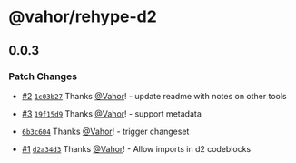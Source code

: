 # @vahor/rehype-d2

## 0.0.3

### Patch Changes

- [#2](https://github.com/Vahor/rehype-d2/pull/2) [`1c03b27`](https://github.com/Vahor/rehype-d2/commit/1c03b274690aa4be8edf01b9be3ee545b0493034) Thanks [@Vahor](https://github.com/Vahor)! - update readme with notes on other tools

- [#3](https://github.com/Vahor/rehype-d2/pull/3) [`19f15d9`](https://github.com/Vahor/rehype-d2/commit/19f15d92ab71448b1028cec6cc3836ae0e6945a3) Thanks [@Vahor](https://github.com/Vahor)! - support metadata

- [`6b3c604`](https://github.com/Vahor/rehype-d2/commit/6b3c60477642273f1a997c5aca3f8fda08c31c20) Thanks [@Vahor](https://github.com/Vahor)! - trigger changeset

- [#1](https://github.com/Vahor/rehype-d2/pull/1) [`d2a34d3`](https://github.com/Vahor/rehype-d2/commit/d2a34d300ae0fd3a0e49c40189a61d353a40ded3) Thanks [@Vahor](https://github.com/Vahor)! - Allow imports in d2 codeblocks
